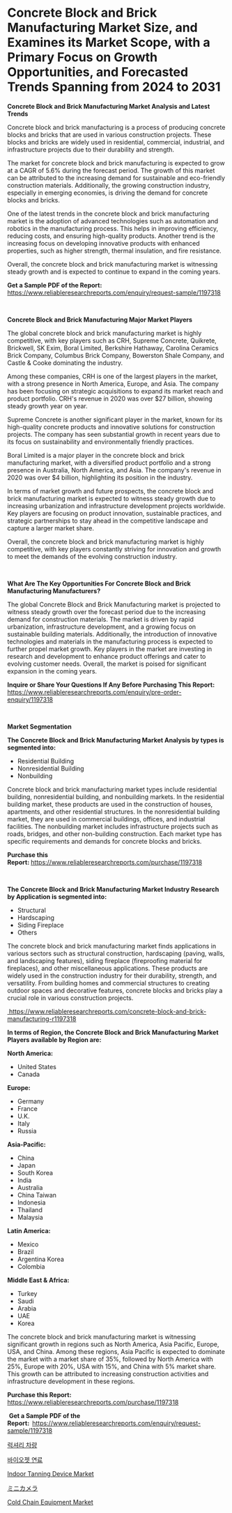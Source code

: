 <p><h1>Concrete Block and Brick Manufacturing Market Size, and Examines its Market Scope, with a Primary Focus on Growth Opportunities, and Forecasted Trends Spanning from 2024 to 2031</h1></p><p><strong>Concrete Block and Brick Manufacturing Market Analysis and Latest Trends</strong></p>
<p><p>Concrete block and brick manufacturing is a process of producing concrete blocks and bricks that are used in various construction projects. These blocks and bricks are widely used in residential, commercial, industrial, and infrastructure projects due to their durability and strength.</p><p>The market for concrete block and brick manufacturing is expected to grow at a CAGR of 5.6% during the forecast period. The growth of this market can be attributed to the increasing demand for sustainable and eco-friendly construction materials. Additionally, the growing construction industry, especially in emerging economies, is driving the demand for concrete blocks and bricks.</p><p>One of the latest trends in the concrete block and brick manufacturing market is the adoption of advanced technologies such as automation and robotics in the manufacturing process. This helps in improving efficiency, reducing costs, and ensuring high-quality products. Another trend is the increasing focus on developing innovative products with enhanced properties, such as higher strength, thermal insulation, and fire resistance.</p><p>Overall, the concrete block and brick manufacturing market is witnessing steady growth and is expected to continue to expand in the coming years.</p></p>
<p><strong>Get a Sample PDF of the Report:&nbsp;</strong> <a href="https://www.reliableresearchreports.com/enquiry/request-sample/1197318">https://www.reliableresearchreports.com/enquiry/request-sample/1197318</a></p>
<p>&nbsp;</p>
<p><strong>Concrete Block and Brick Manufacturing Major Market Players</strong></p>
<p><p>The global concrete block and brick manufacturing market is highly competitive, with key players such as CRH, Supreme Concrete, Quikrete, Brickwell, SK Exim, Boral Limited, Berkshire Hathaway, Carolina Ceramics Brick Company, Columbus Brick Company, Bowerston Shale Company, and Castle & Cooke dominating the industry.</p><p>Among these companies, CRH is one of the largest players in the market, with a strong presence in North America, Europe, and Asia. The company has been focusing on strategic acquisitions to expand its market reach and product portfolio. CRH's revenue in 2020 was over $27 billion, showing steady growth year on year.</p><p>Supreme Concrete is another significant player in the market, known for its high-quality concrete products and innovative solutions for construction projects. The company has seen substantial growth in recent years due to its focus on sustainability and environmentally friendly practices.</p><p>Boral Limited is a major player in the concrete block and brick manufacturing market, with a diversified product portfolio and a strong presence in Australia, North America, and Asia. The company's revenue in 2020 was over $4 billion, highlighting its position in the industry.</p><p>In terms of market growth and future prospects, the concrete block and brick manufacturing market is expected to witness steady growth due to increasing urbanization and infrastructure development projects worldwide. Key players are focusing on product innovation, sustainable practices, and strategic partnerships to stay ahead in the competitive landscape and capture a larger market share.</p><p>Overall, the concrete block and brick manufacturing market is highly competitive, with key players constantly striving for innovation and growth to meet the demands of the evolving construction industry.</p></p>
<p>&nbsp;</p>
<p><strong>What Are The Key Opportunities For Concrete Block and Brick Manufacturing Manufacturers?</strong></p>
<p><p>The global Concrete Block and Brick Manufacturing market is projected to witness steady growth over the forecast period due to the increasing demand for construction materials. The market is driven by rapid urbanization, infrastructure development, and a growing focus on sustainable building materials. Additionally, the introduction of innovative technologies and materials in the manufacturing process is expected to further propel market growth. Key players in the market are investing in research and development to enhance product offerings and cater to evolving customer needs. Overall, the market is poised for significant expansion in the coming years.</p></p>
<p><strong>Inquire or Share Your Questions If Any Before Purchasing This Report:</strong> <a href="https://www.reliableresearchreports.com/enquiry/pre-order-enquiry/1197318">https://www.reliableresearchreports.com/enquiry/pre-order-enquiry/1197318</a></p>
<p>&nbsp;</p>
<p><strong>Market Segmentation</strong></p>
<p><strong>The Concrete Block and Brick Manufacturing Market Analysis by types is segmented into:</strong></p>
<p><ul><li>Residential Building</li><li>Nonresidential Building</li><li>Nonbuilding</li></ul></p>
<p><p>Concrete block and brick manufacturing market types include residential building, nonresidential building, and nonbuilding markets. In the residential building market, these products are used in the construction of houses, apartments, and other residential structures. In the nonresidential building market, they are used in commercial buildings, offices, and industrial facilities. The nonbuilding market includes infrastructure projects such as roads, bridges, and other non-building construction. Each market type has specific requirements and demands for concrete blocks and bricks.</p></p>
<p><strong>Purchase this Report:&nbsp;</strong><a href="https://www.reliableresearchreports.com/purchase/1197318">https://www.reliableresearchreports.com/purchase/1197318</a></p>
<p>&nbsp;</p>
<p><strong>The Concrete Block and Brick Manufacturing Market Industry Research by Application is segmented into:</strong></p>
<p><ul><li>Structural</li><li>Hardscaping</li><li>Siding Fireplace</li><li>Others</li></ul></p>
<p><p>The concrete block and brick manufacturing market finds applications in various sectors such as structural construction, hardscaping (paving, walls, and landscaping features), siding fireplace (fireproofing material for fireplaces), and other miscellaneous applications. These products are widely used in the construction industry for their durability, strength, and versatility. From building homes and commercial structures to creating outdoor spaces and decorative features, concrete blocks and bricks play a crucial role in various construction projects.</p></p>
<p><a href="https://www.reliableresearchreports.com/concrete-block-and-brick-manufacturing-r1197318">&nbsp;https://www.reliableresearchreports.com/concrete-block-and-brick-manufacturing-r1197318</a></p>
<p><strong>In terms of Region, the Concrete Block and Brick Manufacturing Market Players available by Region are:</strong></p>
<p>
    <p> <strong> North America: </strong>
        <ul>
            <li>United States</li>
            <li>Canada</li>
        </ul>
        </p> 
    <p> <strong> Europe: </strong>
        <ul>
            <li>Germany</li>
            <li>France</li>
            <li>U.K.</li>
            <li>Italy</li>
            <li>Russia</li>
        </ul>
        </p> 
    <p> <strong> Asia-Pacific: </strong>
        <ul>
            <li>China</li>
            <li>Japan</li>
            <li>South Korea</li>
            <li>India</li>
            <li>Australia</li>
            <li>China Taiwan</li>
            <li>Indonesia</li>
            <li>Thailand</li>
            <li>Malaysia</li>
        </ul>
        </p> 
    <p> <strong> Latin America: </strong>
        <ul>
            <li>Mexico</li>
            <li>Brazil</li>
            <li>Argentina Korea</li>
            <li>Colombia</li>
        </ul>
        </p> 
    <p> <strong> Middle East & Africa: </strong>
        <ul>
            <li>Turkey</li>
            <li>Saudi</li>
            <li>Arabia</li>
            <li>UAE</li>
            <li>Korea</li>
        </ul>
    </p>
    </p>
<p><p>The concrete block and brick manufacturing market is witnessing significant growth in regions such as North America, Asia Pacific, Europe, USA, and China. Among these regions, Asia Pacific is expected to dominate the market with a market share of 35%, followed by North America with 25%, Europe with 20%, USA with 15%, and China with 5% market share. This growth can be attributed to increasing construction activities and infrastructure development in these regions.</p></p>
<p><strong>Purchase this Report: </strong><a href="https://www.reliableresearchreports.com/purchase/1197318">https://www.reliableresearchreports.com/purchase/1197318</a></p>
<p>&nbsp;<strong>Get a Sample PDF of the Report:&nbsp;&nbsp;</strong><a href="https://www.reliableresearchreports.com/enquiry/request-sample/1197318">https://www.reliableresearchreports.com/enquiry/request-sample/1197318</a></p>
<p><strong></strong></p>
<p><p><a href="https://github.com/RichardLueilwitz787/Market-Research-Report-List-1/blob/main/292667028969.md">럭셔리 차량</a></p><p><a href="https://medium.com/@reinaurphy35/%EB%B0%94%EC%9D%B4%EC%98%A4%EC%A0%AF-%EC%97%B0%EB%A3%8C-%EC%8B%9C%EC%9E%A5%EC%9D%80-%EC%8B%9C%EC%9E%A5-%EC%A0%90%EC%9C%A0%EC%9C%A8-%ED%81%AC%EA%B8%B0-%EB%B0%8F-2031%EB%85%84%EA%B9%8C%EC%A7%80-%EC%B6%94%EC%A0%95-%EC%98%88%EC%B8%A1%EC%97%90-%EC%B4%88%EC%A0%90%EC%9D%84-%EB%A7%9E%EC%B6%94%EA%B3%A0-%EC%9E%88%EC%8A%B5%EB%8B%88%EB%8B%A4-65e1d9406850">바이오젯 연료</a></p><p><a href="https://www.linkedin.com/pulse/indoor-tanning-device-market-share-evolution-growth-trends-nf94c?trackingId=45QhJfcP%2FyeHc1rGoYWweg%3D%3D">Indoor Tanning Device Market</a></p><p><a href="https://github.com/JacksonWiza1924/Market-Research-Report-List-1/blob/main/540576331456.md">ミニカメラ</a></p><p><a href="https://github.com/Sherrillcrooksxa8i18ucf2m/Market-Research-Report-List-2/blob/main/cold-chain-equipment-market.md">Cold Chain Equipment Market</a></p></p>